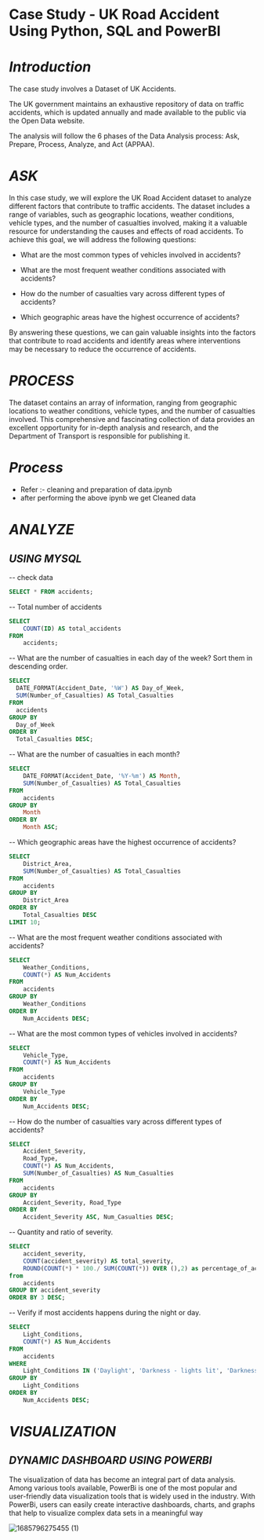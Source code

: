 # Case Study - UK Road Accident Using Python, SQL and PowerBI
# *Introduction*
The case study involves a Dataset of UK Accidents.

The UK government maintains an exhaustive repository of data on traffic accidents, which is updated annually and made available to the public via the Open Data website.

The analysis will follow the 6 phases of the Data Analysis process: Ask, Prepare, Process, Analyze, and Act (APPAA).

# *ASK*
In this case study, we will explore the UK Road Accident dataset to analyze different factors that contribute to traffic accidents. The dataset includes a range of variables, such as geographic locations, weather conditions, vehicle types, and the number of casualties involved, making it a valuable resource for understanding the causes and effects of road accidents. To achieve this goal, we will address the following questions:  

+ What are the most common types of vehicles involved in accidents?  

+ What are the most frequent weather conditions associated with accidents?  

+ How do the number of casualties vary across different types of accidents?  

+ Which geographic areas have the highest occurrence of accidents?  

By answering these questions, we can gain valuable insights into the factors that contribute to road accidents and identify areas where interventions may be necessary to reduce the occurrence of accidents.      

# *PROCESS*
The dataset contains an array of information, ranging from geographic locations to weather conditions, vehicle types, and the number of casualties involved. This comprehensive and fascinating collection of data provides an excellent opportunity for in-depth analysis and research, and the Department of Transport is responsible for publishing it.

# *Process* 
+ Refer :- cleaning and preparation of data.ipynb
+ after performing the above ipynb we get Cleaned data

# *ANALYZE*
## *USING MYSQL*
-- check data

```sql
SELECT * FROM accidents;
```

-- Total number of accidents

```sql
SELECT
	COUNT(ID) AS total_accidents
FROM 
	accidents;
```

-- What are the number of casualties in each day of the week? Sort them in descending order.

```sql
SELECT
  DATE_FORMAT(Accident_Date, '%W') AS Day_of_Week,
  SUM(Number_of_Casualties) AS Total_Casualties
FROM
  accidents 
GROUP BY
  Day_of_Week
ORDER BY
  Total_Casualties DESC;
```
 

-- What are the number of casualties in each month?

```sql
SELECT 
    DATE_FORMAT(Accident_Date, '%Y-%m') AS Month, 
    SUM(Number_of_Casualties) AS Total_Casualties
FROM 
    accidents
GROUP BY 
    Month
ORDER BY 
    Month ASC;
```
 

-- Which geographic areas have the highest occurrence of accidents?

```sql
SELECT 
    District_Area, 
    SUM(Number_of_Casualties) AS Total_Casualties
FROM 
    accidents
GROUP BY 
    District_Area
ORDER BY 
    Total_Casualties DESC
LIMIT 10;
 ```

-- What are the most frequent weather conditions associated with accidents?

```sql
SELECT 
    Weather_Conditions, 
    COUNT(*) AS Num_Accidents
FROM 
    accidents
GROUP BY 
    Weather_Conditions
ORDER BY 
    Num_Accidents DESC;
 ```

-- What are the most common types of vehicles involved in accidents?

```sql
SELECT 
    Vehicle_Type, 
    COUNT(*) AS Num_Accidents
FROM 
    accidents
GROUP BY 
    Vehicle_Type
ORDER BY 
    Num_Accidents DESC;
 ```

-- How do the number of casualties vary across different types of accidents?

```sql
SELECT 
    Accident_Severity, 
    Road_Type, 
    COUNT(*) AS Num_Accidents, 
    SUM(Number_of_Casualties) AS Num_Casualties
FROM 
    accidents
GROUP BY 
    Accident_Severity, Road_Type
ORDER BY 
    Accident_Severity ASC, Num_Casualties DESC;
 ```

-- Quantity and ratio of severity.

```sql
SELECT 
	accident_severity,
	COUNT(accident_severity) AS total_severity,
	ROUND(COUNT(*) * 100./ SUM(COUNT(*)) OVER (),2) as percentage_of_accidents
from
	accidents
GROUP BY accident_severity
ORDER BY 3 DESC;
 ```

-- Verify if most accidents happens during the night or day.

```sql
SELECT 
    Light_Conditions, 
    COUNT(*) AS Num_Accidents
FROM 
    accidents
WHERE 
    Light_Conditions IN ('Daylight', 'Darkness - lights lit', 'Darkness - no lighting', 'Darkness - lighting unknown', 'Darkness - lights unlit')
GROUP BY 
    Light_Conditions
ORDER BY 
    Num_Accidents DESC;
```
# *VISUALIZATION*
## *DYNAMIC DASHBOARD USING POWERBI*

The visualization of data has become an integral part of data analysis. Among various tools available, PowerBi is one of the most popular and user-friendly data visualization tools that is widely used in the industry. With PowerBi, users can easily create interactive dashboards, charts, and graphs that help to visualize complex data sets in a meaningful way

![1685796275455 (1)](https://github.com/sunjai17/UK-Road-Accident-Case-Study/assets/150026264/73df7ac0-cd95-4150-affd-8f69038872bf)

